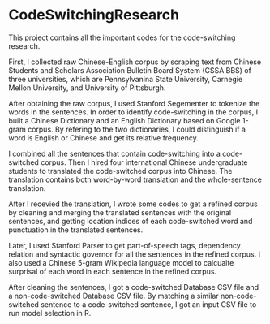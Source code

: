 # CodeSwitchingResearch
  This project contains all the important codes for the code-switching research.

  First, I collected raw Chinese-English corpus by scraping text from Chinese Students and Scholars Association Bulletin Board System (CSSA BBS) of three universities, which are Pennsylvanina State University, Carnegie Mellon University, and University of Pittsburgh.

  After obtaining the raw corpus, I used Stanford Segementer to tokenize the words in the sentences.
In order to identify code-switching in the corpus, I built a Chinese Dictionary and an English Dictionary based on Google 1-gram corpus. By refering to the two dictionaries, I could distinguish if a word is English or Chinese and get its relative frequency.

  I combined all the sentences that contain code-switching into a code-switched corpus. Then I hired four international Chinese undergraduate students to translated the code-switched corpus into Chinese. The translation contains both word-by-word translation and the whole-sentence translation.

  After I recevied the translation, I wrote some codes to get a refined corpus by cleaning and merging the translated sentences with the original sentences, and getting location indices of each code-switched word and punctuation in the translated sentences. 

  Later, I used Stanford Parser to get part-of-speech tags, dependency relation and syntactic governor for all the sentences in the refined corpus. I also used a Chinese 5-gram Wikipedia language model to calcualte surprisal of each word in each sentence in the refined corpus.

  After cleaning the sentences, I got a code-switched Database CSV file and a non-code-switched Database CSV file. By matching a similar non-code-switched sentence to a code-switched sentence, I got an input CSV file to run model selection in R.

